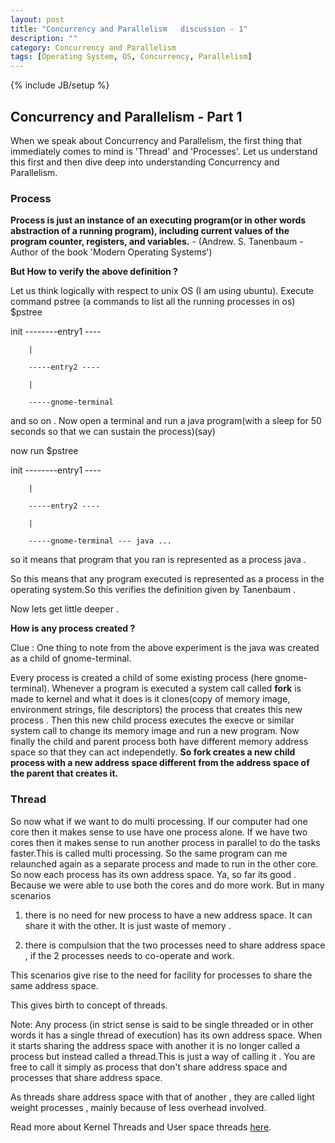 ```yaml
---
layout: post
title: "Concurrency and Parallelism   discussion - 1"
description: ""
category: Concurrency and Parallelism
tags: [Operating System, OS, Concurrency, Parallelism]
---
```

{% include JB/setup %}

## Concurrency and Parallelism - Part 1
When we speak about Concurrency and Parallelism, the first thing that immediately comes to mind is
'Thread' and 'Processes'.
Let us understand this first and then dive deep into understanding Concurrency and Parallelism.

### Process
**Process is just an instance of an executing program(or in other words abstraction of a running program), including current values of the program counter, registers, and variables.** - (Andrew. S. Tanenbaum - Author of the book 'Modern Operating Systems')

**But How to verify the above definition ?**

Let us think logically with respect to unix OS (I am using ubuntu).
Execute command pstree (a commands to list all the running processes in os)
$pstree 

init --------entry1 ----

        |
        
        -----entry2 ----
        
        |
        
        -----gnome-terminal 
and so on .
Now open a terminal  and run a java program(with a sleep for 50 seconds so that we can sustain the process)(say)

now run
$pstree

init --------entry1 ----

        |
        
        -----entry2 ----
        
        |
        
        -----gnome-terminal --- java ...
        
        
so it means that program that you ran is represented as a process java . 

So this means that any program executed is represented as a process in the operating system.So this verifies the definition given by Tanenbaum .

Now lets get little deeper .

**How is any process created ?**

Clue : One thing to note from the above experiment is the java was created as a child of gnome-terminal.

Every process is created a child of some existing process (here gnome-terminal). Whenever a program is executed
a system call called **fork** is made to kernel and what it does is it clones(copy of memory image, environment strings, file descriptors) the process that creates this new process . Then this new child process executes the execve or similar system call to change its memory image and run a new program.
Now finally the child and parent process both have different memory address space so that they can act independetly.
**So fork creates a new child process with a new address space different from the address space of the parent that creates it.**



### Thread
So now what if we want to do multi processing. If our computer had one core then it makes sense to use have one process alone. If we have two cores then it makes sense to run another process in parallel to do the tasks faster.This is called multi processing. So the same program can me relaunched again as a separate process and made to run in the other core. So now each process has its own address space. Ya, so far its good . Because we were able to use both the cores and do more work. But in many scenarios 

1) there is no need for new process to have a new address space. It can share it with the other. It is just waste of memory .

2) there is  compulsion that the two processes need to share address space , if the 2 processes needs to co-operate and work.

This scenarios give rise to the need for facility for processes to share the same address space.

This gives birth to concept of threads.

Note: Any process (in strict sense is said to be single threaded or in other words it has a single thread of execution) has its own address space. When it starts sharing the address space with another it is no longer called a process but instead called a thread.This is just a way of calling it . You are free to call it simply as process that don't share address space and processes that share address space.

As threads share address space with that of another , they are called light weight processes , mainly because of less overhead involved. 

Read more about Kernel Threads and User space threads <a href="http://harishatgithub.github.io/concurrency%20and%20parallelism%20-%20discussion/2015/04/27/user-space-threads-and-kernel-space-threads/">here</a>.
